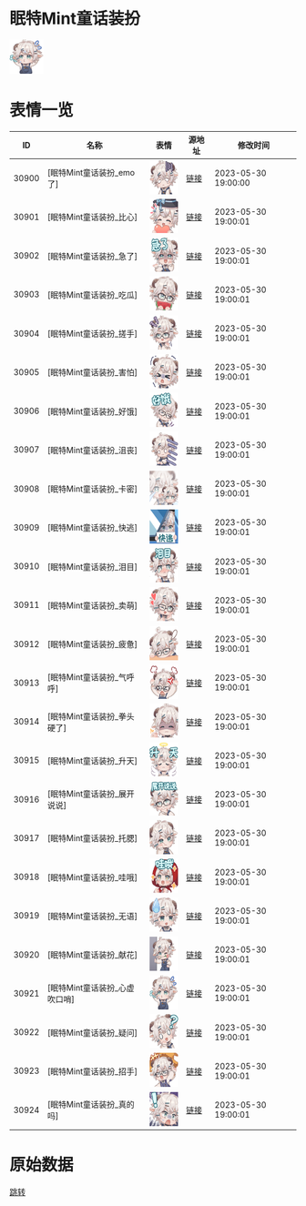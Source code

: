 # 眠特Mint童话装扮

<img src="./cover.png" height="60" alt="cover" />

# 表情一览

|ID|名称|表情|源地址|修改时间|
|----|----|----|----|----|
|30900|[眠特Mint童话装扮_emo了]|<img src="./pic/030900_%5B眠特Mint童话装扮_emo了%5D.png" height="60" alt="emo了"/>|[链接](https://i0.hdslb.com/bfs/garb/98bfd7de37a2260dfd185e508553e5b2f5b58686.png)|2023-05-30 19:00:00|
|30901|[眠特Mint童话装扮_比心]|<img src="./pic/030901_%5B眠特Mint童话装扮_比心%5D.png" height="60" alt="比心"/>|[链接](https://i0.hdslb.com/bfs/garb/d1d43d484b2b34b3b75d61bf1017215fcf8f330d.png)|2023-05-30 19:00:01|
|30902|[眠特Mint童话装扮_急了]|<img src="./pic/030902_%5B眠特Mint童话装扮_急了%5D.png" height="60" alt="急了"/>|[链接](https://i0.hdslb.com/bfs/garb/3dfb40b5b79628cc76a22661307b84226c6a3931.png)|2023-05-30 19:00:01|
|30903|[眠特Mint童话装扮_吃瓜]|<img src="./pic/030903_%5B眠特Mint童话装扮_吃瓜%5D.png" height="60" alt="吃瓜"/>|[链接](https://i0.hdslb.com/bfs/garb/e55ac2021546366f7e2a3f6be3a028f5824232f2.png)|2023-05-30 19:00:01|
|30904|[眠特Mint童话装扮_搓手]|<img src="./pic/030904_%5B眠特Mint童话装扮_搓手%5D.png" height="60" alt="搓手"/>|[链接](https://i0.hdslb.com/bfs/garb/5312de6d2a6316de5bbc05fe7215e8725664480a.png)|2023-05-30 19:00:01|
|30905|[眠特Mint童话装扮_害怕]|<img src="./pic/030905_%5B眠特Mint童话装扮_害怕%5D.png" height="60" alt="害怕"/>|[链接](https://i0.hdslb.com/bfs/garb/54a84bb0128c58617dccb098cfc6d9cdcb6adf08.png)|2023-05-30 19:00:01|
|30906|[眠特Mint童话装扮_好饿]|<img src="./pic/030906_%5B眠特Mint童话装扮_好饿%5D.png" height="60" alt="好饿"/>|[链接](https://i0.hdslb.com/bfs/garb/3833258cccc1849bfa029c4b930b383b489a0626.png)|2023-05-30 19:00:01|
|30907|[眠特Mint童话装扮_沮丧]|<img src="./pic/030907_%5B眠特Mint童话装扮_沮丧%5D.png" height="60" alt="沮丧"/>|[链接](https://i0.hdslb.com/bfs/garb/d35c4bb2349766f5eba0addd86e6d5115cb7e75f.png)|2023-05-30 19:00:01|
|30908|[眠特Mint童话装扮_卡密]|<img src="./pic/030908_%5B眠特Mint童话装扮_卡密%5D.png" height="60" alt="卡密"/>|[链接](https://i0.hdslb.com/bfs/garb/5ed62627156ee38d24eb88f2da9a17764eee4da6.png)|2023-05-30 19:00:01|
|30909|[眠特Mint童话装扮_快逃]|<img src="./pic/030909_%5B眠特Mint童话装扮_快逃%5D.png" height="60" alt="快逃"/>|[链接](https://i0.hdslb.com/bfs/garb/ba5a259d5401045b205a1811fa77394cb06dce3e.png)|2023-05-30 19:00:01|
|30910|[眠特Mint童话装扮_泪目]|<img src="./pic/030910_%5B眠特Mint童话装扮_泪目%5D.png" height="60" alt="泪目"/>|[链接](https://i0.hdslb.com/bfs/garb/87a55a6f424ce36af4d699b88e83a45eb263fc7d.png)|2023-05-30 19:00:01|
|30911|[眠特Mint童话装扮_卖萌]|<img src="./pic/030911_%5B眠特Mint童话装扮_卖萌%5D.png" height="60" alt="卖萌"/>|[链接](https://i0.hdslb.com/bfs/garb/fab31f3e4f83b1092e3f51a7329435e201f47f07.png)|2023-05-30 19:00:01|
|30912|[眠特Mint童话装扮_疲惫]|<img src="./pic/030912_%5B眠特Mint童话装扮_疲惫%5D.png" height="60" alt="疲惫"/>|[链接](https://i0.hdslb.com/bfs/garb/429efeffc0e724c6af2548be9a5d3ccc6707ee50.png)|2023-05-30 19:00:01|
|30913|[眠特Mint童话装扮_气呼呼]|<img src="./pic/030913_%5B眠特Mint童话装扮_气呼呼%5D.png" height="60" alt="气呼呼"/>|[链接](https://i0.hdslb.com/bfs/garb/6ba524d453431c1d500b3957b49e2e209ca2643d.png)|2023-05-30 19:00:01|
|30914|[眠特Mint童话装扮_拳头硬了]|<img src="./pic/030914_%5B眠特Mint童话装扮_拳头硬了%5D.png" height="60" alt="拳头硬了"/>|[链接](https://i0.hdslb.com/bfs/garb/937688b33a8874ad14332c042aca12fd905e5d7a.png)|2023-05-30 19:00:01|
|30915|[眠特Mint童话装扮_升天]|<img src="./pic/030915_%5B眠特Mint童话装扮_升天%5D.png" height="60" alt="升天"/>|[链接](https://i0.hdslb.com/bfs/garb/5dc7b0c0d018901acb60b6dd06f332ebb4aa98ee.png)|2023-05-30 19:00:01|
|30916|[眠特Mint童话装扮_展开说说]|<img src="./pic/030916_%5B眠特Mint童话装扮_展开说说%5D.png" height="60" alt="展开说说"/>|[链接](https://i0.hdslb.com/bfs/garb/dc79aa3b125983abc5f8b881e35c925b97cdb9f0.png)|2023-05-30 19:00:01|
|30917|[眠特Mint童话装扮_托腮]|<img src="./pic/030917_%5B眠特Mint童话装扮_托腮%5D.png" height="60" alt="托腮"/>|[链接](https://i0.hdslb.com/bfs/garb/34f01dc36ad3742a81b3eac9b59e5a2854c90966.png)|2023-05-30 19:00:01|
|30918|[眠特Mint童话装扮_哇哦]|<img src="./pic/030918_%5B眠特Mint童话装扮_哇哦%5D.png" height="60" alt="哇哦"/>|[链接](https://i0.hdslb.com/bfs/garb/9294fc236bb8650bc50074ae7ef48d814db08f28.png)|2023-05-30 19:00:01|
|30919|[眠特Mint童话装扮_无语]|<img src="./pic/030919_%5B眠特Mint童话装扮_无语%5D.png" height="60" alt="无语"/>|[链接](https://i0.hdslb.com/bfs/garb/2f409ab7f973dffa11b8a7338decf7d93e98e988.png)|2023-05-30 19:00:01|
|30920|[眠特Mint童话装扮_献花]|<img src="./pic/030920_%5B眠特Mint童话装扮_献花%5D.png" height="60" alt="献花"/>|[链接](https://i0.hdslb.com/bfs/garb/8735518d32864f23928bdddd354d1c54f61c08b4.png)|2023-05-30 19:00:01|
|30921|[眠特Mint童话装扮_心虚吹口哨]|<img src="./pic/030921_%5B眠特Mint童话装扮_心虚吹口哨%5D.png" height="60" alt="心虚吹口哨"/>|[链接](https://i0.hdslb.com/bfs/garb/013c59688232fbee39e9cefeadf8d0e9dd01ee82.png)|2023-05-30 19:00:01|
|30922|[眠特Mint童话装扮_疑问]|<img src="./pic/030922_%5B眠特Mint童话装扮_疑问%5D.png" height="60" alt="疑问"/>|[链接](https://i0.hdslb.com/bfs/garb/57c6b65ee73a6777b7eeacbebded345cb2fa50e9.png)|2023-05-30 19:00:01|
|30923|[眠特Mint童话装扮_招手]|<img src="./pic/030923_%5B眠特Mint童话装扮_招手%5D.png" height="60" alt="招手"/>|[链接](https://i0.hdslb.com/bfs/garb/0a9adc07d9004776c02960086ac424951b7c561f.png)|2023-05-30 19:00:01|
|30924|[眠特Mint童话装扮_真的吗]|<img src="./pic/030924_%5B眠特Mint童话装扮_真的吗%5D.png" height="60" alt="真的吗"/>|[链接](https://i0.hdslb.com/bfs/garb/50b95a4c968e16518a4f5779e2467f83fcc01439.png)|2023-05-30 19:00:01|

# 原始数据

[跳转](./raw.json)


